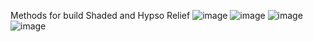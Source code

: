 Methods for build Shaded and Hypso Relief 
![image](https://user-images.githubusercontent.com/10848270/181916112-99678480-d8a7-4b3f-8fcb-86ad93354505.png)
![image](https://user-images.githubusercontent.com/10848270/181916157-1ace1fd4-8608-4d1e-af7c-0447af113f6c.png)
![image](https://user-images.githubusercontent.com/10848270/181916179-f5eb30a4-bf35-47e4-b7ba-091fe16fd50a.png)
![image](https://user-images.githubusercontent.com/10848270/181916221-dac21b11-67c6-4c3c-a0c4-75b34f7c8f23.png)

